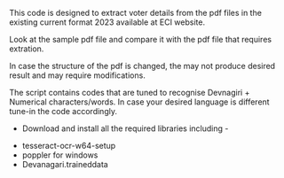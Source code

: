 This code is designed to extract voter details from the pdf files in the existing current format 2023 available at ECI website.

Look at the sample pdf file and compare it with the pdf file that requires extration.

In case the structure of the pdf is changed, the may not produce desired result and may require modifications.

The script contains codes that are tuned to recognise Devnagiri + Numerical characters/words. In case your desired language is different tune-in the code accordingly.


* Download and install all the required libraries including -
- tesseract-ocr-w64-setup
- poppler for windows
- Devanagari.traineddata 
